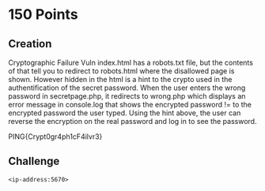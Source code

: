 # 150 Points

## Creation
Cryptographic Failure Vuln
index.html has a robots.txt file, but the contents of that tell you to redirect to robots.html
where the disallowed page is shown. 
However hidden in the html is a hint to the crypto used in the authentification of the secret password.
When the user enters the wrong password in secretpage.php, it redirects to wrong.php which displays an error message in console.log that shows the encrypted password != to the encrypted password the user typed. Using the hint above, the user can reverse the encryption on the real password and log in to see the password.

PING{Crypt0gr4ph1cF4ilvr3}

## Challenge
`<ip-address:5670>`